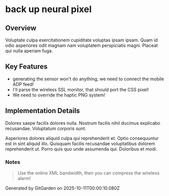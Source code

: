 # back up neural pixel

## Overview
Voluptate culpa exercitationem cupiditate voluptas ipsam ipsam. Quam id odio asperiores odit magnam nam voluptatem perspiciatis magni. Placeat qui nulla aperiam fuga.

## Key Features
- generating the sensor won't do anything, we need to connect the mobile ADP feed!
- I'll parse the wireless SSL monitor, that should port the CSS pixel!
- We need to override the haptic PNG system!

## Implementation Details
Dolores saepe facilis dolores nulla. Nostrum facilis nihil ducimus explicabo recusandae. Voluptatum corporis sunt.
 Asperiores dolores aliquid culpa qui reprehenderit et. Optio consequuntur est in sint aliquid illo. Quisquam facilis recusandae voluptatibus dolorem reprehenderit ut. Porro quis quo unde assumenda qui. Doloribus et modi.

### Notes
> Use the online XML bandwidth, then you can compress the wireless alarm!

Generated by GitGarden on 2025-10-11T00:00:10.080Z